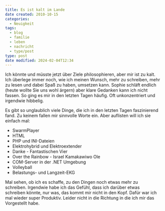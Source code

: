 ```yaml
---
title: Es ist kalt im Lande
date created: 2010-10-15
categories:
  - Neuigkeit
tags:
  - blog
  - familie
  - leben
  - nachricht
  - type/post
type: post
date modified: 2024-02-04T12:34
---
```


Ich könnte und müsste jetzt über Ziele philosophieren, aber mir ist zu kalt. Ich überlege immer noch, wie ich meinen Wunsch, mehr zu schreiben, mehr zu lesen und dabei Spaß zu haben, umsetzen kann. Sophie schläft endlich (heute wollte Sie uns wohl ärgern) aber klare Gedanken kann ich nicht fassen. So ging es mir in den letzten Tagen häufig. Oft unkonzentriert und irgendwie hibbelig.

Es gibt so unglaublich viele Dinge, die ich in den letzten Tagen faszinierend fand. Zu keinem fallen mir sinnvolle Worte ein. Aber auflisten will ich sie einfach mal:

- SwarmPlayer
- HTML
- PHP und INI-Dateien
- Elektrohybrid und Elektroextender
- Danke - Fantastischen Vier
- Over the Rainbow - Israel Kamakawiwo Ole
- COM-Server in der .NET Umgebung
- Volleyball
- Belastungs- und Langzeit-EKG

Mal sehen, ob ich es schaffe, zu den Dingen noch etwas mehr zu schreiben. Irgendwie habe ich das Gefühl, dass ich darüber etwas schreiben könnte, nur was, das kommt mir nicht in den Kopf. Dafür war ich mal wieder super Produktiv. Leider nicht in die Richtung in die ich mir das Vorgestellt habe.
